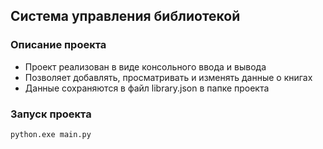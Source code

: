 ## Система управления библиотекой

### Описание проекта
- Проект реализован в виде консольного ввода и вывода
- Позволяет добавлять, просматривать и изменять данные о книгах
- Данные сохраняются в файл library.json в папке проекта

### Запуск проекта
```python
python.exe main.py
```
